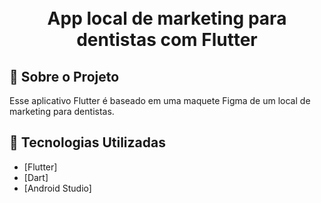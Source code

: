 <h1 align="center">
    <br>App local de marketing para dentistas com Flutter<br/>
</h1>

## :bookmark: Sobre o Projeto

Esse aplicativo Flutter é baseado em uma maquete Figma de um local de marketing para dentistas.

## :rocket: Tecnologias Utilizadas

- [Flutter]
- [Dart]
- [Android Studio]
